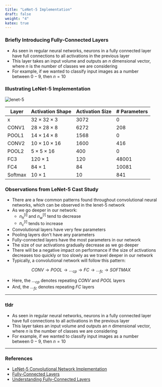 ```yaml
---
title: "LeNet-5 Implementation"
draft: false
weight: "4"
katex: true
---
```


### Briefly Introducing Fully-Connected Layers
- As seen in regular neural networks, neurons in a fully connected layer have full connections to all activations in the previous layer
- This layer takes an input volume and outputs an $n$ dimensional vector, where $n$ is the number of classes we are considering
- For example, if we wanted to classify input images as a number between $0-9$, then $n=10$

### Illustrating LeNet-5 Implementation

![lenet-5](/img/lenet.svg)

| Layer   | Activation Shape         | Activation Size | # Parameters |
| ------- | ------------------------ | --------------- | ------------ |
| x       | $32 \times 32 \times 3$  | $3072$          | $0$          |
| CONV1   | $28 \times 28 \times 8$  | $6272$          | $208$        |
| POOL1   | $14 \times 14 \times 8$  | $1568$          | $0$          |
| CONV2   | $10 \times 10 \times 16$ | $1600$          | $416$        |
| POOL2   | $5 \times 5 \times 16$   | $400$           | $0$          |
| FC3     | $120 \times 1$           | $120$           | $48001$      |
| FC4     | $84 \times 1$            | $84$            | $10081$      |
| Softmax | $10 \times 1$            | $10$            | $841$        |

### Observations from LeNet-5 Cast Study
- There are a few common patterns found throughout convolutional neural networks, which can be observed in the lenet-5 network
- As we go deeper in our network:
	- $n_{h}^{[l]}$ and $n_{w}^{[l]}$ tend to decrease
	- $n_{c}^{[l]}$ tends to increase
- Convolutional layers have very few parameters
- Pooling layers don't have any parameters
- Fully-connected layers have the most parameters in our network
- The size of our activations gradually decrease as we go deeper
- There will be a negative impact on performance if the size of activations decreases too quickly or too slowly as we travel deeper in our network
- Typically, a convolutional network will follow this pattern:

$$ CONV \to POOL \to \dots_{cp} \to FC \to \dots_{fc} \to SOFTMAX $$

- Here, the $..._{cp}$ denotes repeating $CONV$ and $POOL$ layers
- And, the $..._{fc}$ denotes repeating $FC$ layers

---

### tldr
- As seen in regular neural networks, neurons in a fully connected layer have full connections to all activations in the previous layer
- This layer takes an input volume and outputs an $n$ dimensional vector, where $n$ is the number of classes we are considering
- For example, if we wanted to classify input images as a number between $0-9$, then $n=10$

---

### References
- [LeNet-5 Convolutional Network Implementation](https://www.youtube.com/watch?v=bXJx7y51cl0&list=PLkDaE6sCZn6Gl29AoE31iwdVwSG-KnDzF&index=10)
- [Fully-Connected Layers](https://cs231n.github.io/convolutional-networks/#fc)
- [Understanding Fully-Connected Layers](https://adeshpande3.github.io/A-Beginner%27s-Guide-To-Understanding-Convolutional-Neural-Networks/)
